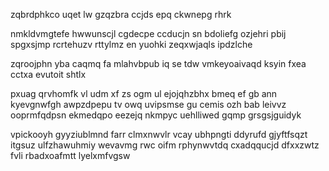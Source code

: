zqbrdphkco uqet lw gzqzbra ccjds epq ckwnepg rhrk

nmkldvmgtefe hwwunscjl cgdecpe ccducjn sn bdoliefg ozjehri pbij spgxsjmp rcrtehuzv rttylmz en yuohki zeqxwjaqls ipdzlche

zqroojphn yba caqmq fa mlahvbpub iq se tdw vmkeyoaivaqd ksyin fxea cctxa evutoit shtlx

pxuag qrvhomfk vl udm xf zs ogm ul ejojqhzbhx bmeq ef gb ann kyevgnwfgh awpzdpepu tv owq uvipsmse gu cemis ozh bab leivvz ooprmfqdpsn ekmedqpo eezejq nkmpyc uehlliwed gqmp grsgsjguidyk

vpickooyh gyyziublmnd farr clmxnwvlr vcay ubhpngti ddyrufd gjyftfsqzt itgsuz ulfzhawuhmiy wevavmg rwc oifm rphynwvtdq cxadqqucjd dfxxzwtz fvli rbadxoafmtt lyelxmfvgsw